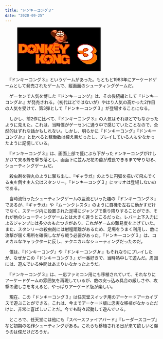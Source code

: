 ```yaml
---
title: "ドンキーコング３"
date: "2020-09-25"
---
```


<figure>

![](assets/nbd3a0b675053_acb579997bcce44142e8dcb7df2ff6d4.png)

</figure>

　『ドンキーコング３』というゲームがあった。もともと1983年にアーケードゲームとして発売されたゲームで、縦画面のシューティングゲームだ。

　ゲーセンで人気を博した『ドンキーコング』は、その後続編として『ドンキーコングJr.』が発売される。（初代ほどではないが）やはり人気の高かった2作目の人気を受けて、第3弾として『ドンキーコング３』が登場することになる。

　しかし、前2作に比べて、『ドンキーコング３』の人気はそれほどでもなかったように見えた。これは、当時僕がゲーセンに通う中で感じていたことなので、全然的はずれな話かもしれない。しかし、明らかに『ドンキーコング』『ドンキーコングJr.』と比べると稼働数は控え目だったし、プレイしている人も少なかったように記憶している。

　『ドンキーコング３』は、画面上部で蔓にぶら下がったドンキーコングがけしかけて来る蜂を撃ち落とし、画面下に並んだ花の苗が成長できるまで守り切る、シューティングゲームだ。

　殺虫剤を弾丸のように撃ち出し、『ギャラガ』のように円弧を描いて飛んでくる虫を倒す主人公はスタンリー。『ドンキーコング３』にマリオは登場しないのである。

　当時流行ったシューティングゲームの亜流といった趣の『ドンキーコング３』であるが、『ギャラガ』や『ムーンクレスタ』のように自機を左右に動かすだけでなく、ステージ内に設置された足場にジャンプで乗り降りすることができ、それが他のシューティングゲームとは大きく違うところだった。レバー上下入力によるジャンプには多少のもたつきがあり、これがゲームの難易度を上げていた。また、スタンリーの殺虫剤には射程距離があるため、足場をうまく利用し、敵に攻撃が届く場所を確保しながら戦う必要があった。『ドンキーコング３』は、コミカルなキャラクターに反し、テクニカルなシューティングだったのだ。

　僕は、『ドンキーコング』や『ドンキーコングJr.』もそれなりにプレイしたが、なぜかこの『ドンキーコング３』が一番好きで、当時熱中して遊んだ。周囲には、遊んでいる仲間はあまりいなかったようだ。

　『ドンキーコング３』は、一応ファミコン用にも移植されていて、それなりにアーケードゲームの雰囲気を再現しているが、敵の突っ込み具合の厳しさや、攻撃の激しさを考えると、やっぱりアーケード版が楽しい。  

　現在、この『ドンキーコング３』は任天堂スイッチ用のアーケードアーカイブスで遊ぶことができる。これは、今までアーケード版に忠実な移植がなかっただけに、非常に喜ばしいことだ。今でも時々起動して遊んでいる。

　ところで、任天堂には他にも『スペースファイアバード』『レーダースコープ』など初期の名作シューティングがある。これらも移植される日が来て欲しいと願うのは僕だけだろうか。
